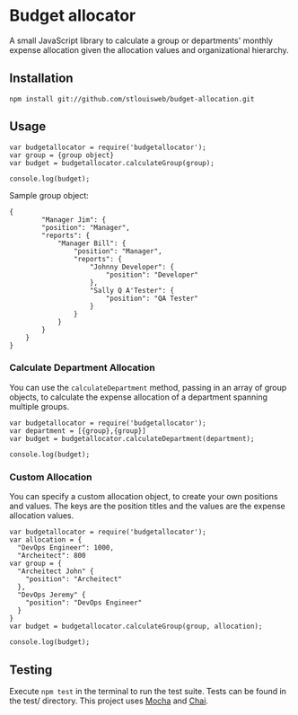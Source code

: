 # Budget allocator

A small JavaScript library to calculate a group or departments' monthly expense allocation given the allocation values and organizational hierarchy.

## Installation
  `npm install git://github.com/stlouisweb/budget-allocation.git`

## Usage

	var budgetallocator = require('budgetallocator');
	var group = {group object}
	var budget = budgetallocator.calculateGroup(group);

	console.log(budget);

Sample group object:
	
	{
	      	"Manager Jim": {
			"position": "Manager",
			"reports": {
				"Manager Bill": {
					"position": "Manager",
					"reports": {
						"Johnny Developer": {
							"position": "Developer"
						},
						"Sally Q A'Tester": {
							"position": "QA Tester"
						}
					}
				}
			}
		}
	}
	
### Calculate Department Allocation
You can use the `calculateDepartment` method, passing in an array of group objects, to calculate the expense allocation of a department spanning multiple groups.

	var budgetallocator = require('budgetallocator');
	var department = [{group},{group}]
	var budget = budgetallocator.calculateDepartment(department);

	console.log(budget);

### Custom Allocation
You can specify a custom allocation object, to create your own positions and values. The keys are the position titles and the values are the expense allocation values.

	var budgetallocator = require('budgetallocator');
	var allocation = {
	  "DevOps Engineer": 1000,
	  "Archeitect": 800
	var group = {
	  "Archeitect John" {
	    "position": "Archeitect"
	  },
	  "DevOps Jeremy" {
	    "position": "DevOps Engineer"
	  }
	}
	var budget = budgetallocator.calculateGroup(group, allocation);

	console.log(budget);


## Testing

Execute `npm test` in the terminal to run the test suite. Tests can be found in the test/ directory. This project uses [Mocha](https://mochajs.org/) and [Chai](http://chaijs.com/).
